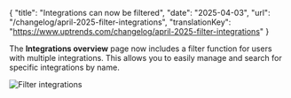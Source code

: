 {
  "title": "Integrations can now be filtered",
  "date": "2025-04-03",
  "url": "/changelog/april-2025-filter-integrations",
  "translationKey": "https://www.uptrends.com/changelog/april-2025-filter-integrations"
}

The **Integrations overview** page now includes a filter function for users with multiple integrations. This allows you to easily manage and search for specific integrations by name.

![Filter integrations](/img/content/scr-integrations-filter.min.png)
